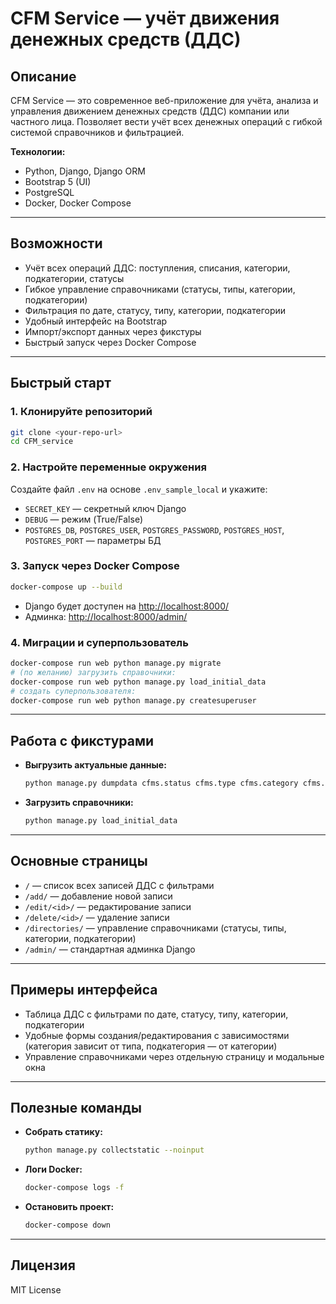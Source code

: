 # CFM Service — учёт движения денежных средств (ДДС)

## Описание

CFM Service — это современное веб-приложение для учёта, анализа и управления движением денежных средств (ДДС) компании или частного лица. Позволяет вести учёт всех денежных операций с гибкой системой справочников и фильтрацией.

**Технологии:**
- Python, Django, Django ORM
- Bootstrap 5 (UI)
- PostgreSQL
- Docker, Docker Compose

---

## Возможности
- Учёт всех операций ДДС: поступления, списания, категории, подкатегории, статусы
- Гибкое управление справочниками (статусы, типы, категории, подкатегории)
- Фильтрация по дате, статусу, типу, категории, подкатегории
- Удобный интерфейс на Bootstrap
- Импорт/экспорт данных через фикстуры
- Быстрый запуск через Docker Compose

---


## Быстрый старт

### 1. Клонируйте репозиторий
```sh
git clone <your-repo-url>
cd CFM_service
```

### 2. Настройте переменные окружения
Создайте файл `.env` на основе `.env_sample_local` и укажите:
- `SECRET_KEY` — секретный ключ Django
- `DEBUG` — режим (True/False)
- `POSTGRES_DB`, `POSTGRES_USER`, `POSTGRES_PASSWORD`, `POSTGRES_HOST`, `POSTGRES_PORT` — параметры БД

### 3. Запуск через Docker Compose
```sh
docker-compose up --build
```
- Django будет доступен на [http://localhost:8000/](http://localhost:8000/)
- Админка: [http://localhost:8000/admin/](http://localhost:8000/admin/)

### 4. Миграции и суперпользователь
```sh
docker-compose run web python manage.py migrate
# (по желанию) загрузить справочники:
docker-compose run web python manage.py load_initial_data
# создать суперпользователя:
docker-compose run web python manage.py createsuperuser
```

---

## Работа с фикстурами

- **Выгрузить актуальные данные:**
  ```sh
  python manage.py dumpdata cfms.status cfms.type cfms.category cfms.subcategory --indent 2 > cfms/fixtures/initial_data.json
  ```
- **Загрузить справочники:**
  ```sh
  python manage.py load_initial_data
  ```

---

## Основные страницы

- `/` — список всех записей ДДС с фильтрами
- `/add/` — добавление новой записи
- `/edit/<id>/` — редактирование записи
- `/delete/<id>/` — удаление записи
- `/directories/` — управление справочниками (статусы, типы, категории, подкатегории)
- `/admin/` — стандартная админка Django

---

## Примеры интерфейса

- Таблица ДДС с фильтрами по дате, статусу, типу, категории, подкатегории
- Удобные формы создания/редактирования с зависимостями (категория зависит от типа, подкатегория — от категории)
- Управление справочниками через отдельную страницу и модальные окна

---

## Полезные команды

- **Собрать статику:**
  ```sh
  python manage.py collectstatic --noinput
  ```
- **Логи Docker:**
  ```sh
  docker-compose logs -f
  ```
- **Остановить проект:**
  ```sh
  docker-compose down
  ```

---

## Лицензия

MIT License